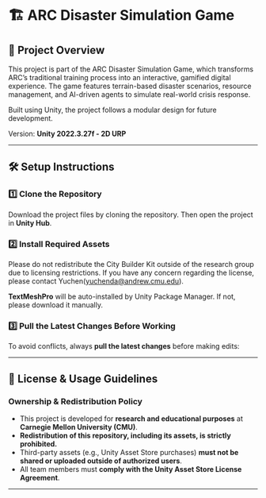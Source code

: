 # 🏗️ ARC Disaster Simulation Game  

## 📌 Project Overview  
This project is part of the ARC Disaster Simulation Game, which transforms ARC’s traditional training process into an interactive, gamified digital experience. The game features terrain-based disaster scenarios, resource management, and AI-driven agents to simulate real-world crisis response.  

Built using Unity, the project follows a modular design for future development.  

Version: **Unity 2022.3.27f - 2D URP**

---

## **🛠 Setup Instructions**  

### **1️⃣ Clone the Repository**  
Download the project files by cloning the repository. Then open the project in **Unity Hub**.

### **2️⃣ Install Required Assets**  
Please do not redistribute the City Builder Kit outside of the research group due to licensing restrictions. If you have any concern regarding the license, please contact Yuchen(yuchenda@andrew.cmu.edu).

**TextMeshPro** will be auto-installed by Unity Package Manager. If not, please download it manually. 


### **3️⃣ Pull the Latest Changes Before Working**  
To avoid conflicts, always **pull the latest changes** before making edits:  

---

## **📜 License & Usage Guidelines**  

### **Ownership & Redistribution Policy**  
- This project is developed for **research and educational purposes** at **Carnegie Mellon University (CMU)**.  
- **Redistribution of this repository, including its assets, is strictly prohibited.**  
- Third-party assets (e.g., Unity Asset Store purchases) **must not be shared or uploaded outside of authorized users**.  
- All team members must **comply with the Unity Asset Store License Agreement**.

---